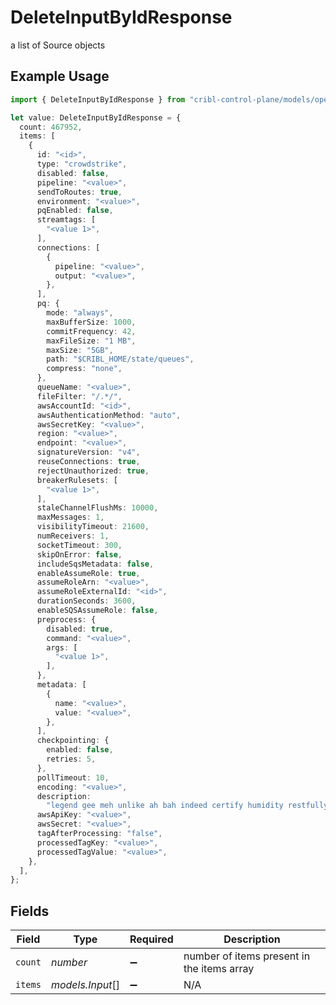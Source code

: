 # DeleteInputByIdResponse

a list of Source objects

## Example Usage

```typescript
import { DeleteInputByIdResponse } from "cribl-control-plane/models/operations";

let value: DeleteInputByIdResponse = {
  count: 467952,
  items: [
    {
      id: "<id>",
      type: "crowdstrike",
      disabled: false,
      pipeline: "<value>",
      sendToRoutes: true,
      environment: "<value>",
      pqEnabled: false,
      streamtags: [
        "<value 1>",
      ],
      connections: [
        {
          pipeline: "<value>",
          output: "<value>",
        },
      ],
      pq: {
        mode: "always",
        maxBufferSize: 1000,
        commitFrequency: 42,
        maxFileSize: "1 MB",
        maxSize: "5GB",
        path: "$CRIBL_HOME/state/queues",
        compress: "none",
      },
      queueName: "<value>",
      fileFilter: "/.*/",
      awsAccountId: "<id>",
      awsAuthenticationMethod: "auto",
      awsSecretKey: "<value>",
      region: "<value>",
      endpoint: "<value>",
      signatureVersion: "v4",
      reuseConnections: true,
      rejectUnauthorized: true,
      breakerRulesets: [
        "<value 1>",
      ],
      staleChannelFlushMs: 10000,
      maxMessages: 1,
      visibilityTimeout: 21600,
      numReceivers: 1,
      socketTimeout: 300,
      skipOnError: false,
      includeSqsMetadata: false,
      enableAssumeRole: true,
      assumeRoleArn: "<value>",
      assumeRoleExternalId: "<id>",
      durationSeconds: 3600,
      enableSQSAssumeRole: false,
      preprocess: {
        disabled: true,
        command: "<value>",
        args: [
          "<value 1>",
        ],
      },
      metadata: [
        {
          name: "<value>",
          value: "<value>",
        },
      ],
      checkpointing: {
        enabled: false,
        retries: 5,
      },
      pollTimeout: 10,
      encoding: "<value>",
      description:
        "legend gee meh unlike ah bah indeed certify humidity restfully",
      awsApiKey: "<value>",
      awsSecret: "<value>",
      tagAfterProcessing: "false",
      processedTagKey: "<value>",
      processedTagValue: "<value>",
    },
  ],
};
```

## Fields

| Field                                      | Type                                       | Required                                   | Description                                |
| ------------------------------------------ | ------------------------------------------ | ------------------------------------------ | ------------------------------------------ |
| `count`                                    | *number*                                   | :heavy_minus_sign:                         | number of items present in the items array |
| `items`                                    | *models.Input*[]                           | :heavy_minus_sign:                         | N/A                                        |